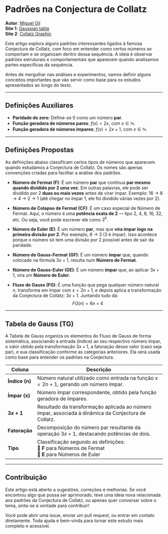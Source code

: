 # Padrões na Conjectura de Collatz

**Autor**: <a href="https://mgil-portfolio.netlify.app/" target="_blank">Miguel Gil</a> <br>
**Site 1**: <a href="http://127.0.0.1:5500/gauss_table.html" target="_blank">Gaussian table</a> <br>
**Site 2**: <a href="http://127.0.0.1:5500/collatz_graphic.html" target="_blank">Collatz Graphic</a>

Este artigo explora alguns padrões interessantes ligados à famosa Conjectura de Collatz, com foco em entender como certos números se comportam e se organizam dentro dessa sequência. A ideia é observar padrões estruturais e comportamentais que aparecem quando analisamos partes específicas da sequência.

Antes de mergulhar nas análises e experimentos, vamos definir alguns conceitos importantes que vão servir como base para os estudos apresentados ao longo do texto.

---

## Definições Auxiliares

- **Paridade de zero**: Define-se 0 como um número **par**.
- **Função geradora de números pares**: $f(x) = 2x$, com $x \in \mathbb{N}$.
- **Função geradora de números ímpares**: $f(x) = 2x + 1$, com $x \in \mathbb{N}$.

---

## Definições Propostas

As definições abaixo classificam certos tipos de números que aparecem quando estudamos a Conjectura de Collatz. Os nomes são apenas convenções criadas para facilitar a análise dos padrões.

- **Número de Fermat (F)**: É um número **par** que continua **par mesmo quando dividido por 2 uma vez**. Em outras palavras, ele pode ser dividido por 2 **duas ou mais vezes** antes de virar ímpar. Exemplo: 16 → 8 → 4 → 2 → 1 (até chegar no ímpar 1, ele foi dividido várias vezes por 2).

- **Número de Colapso de Fermat (CF)**: É um caso especial de Número de Fermat. Aqui, o número é uma **potência exata de 2** — tipo 2, 4, 8, 16, 32, etc. Ou seja, você pode escrever ele como $2^k$.

- **Número de Euler (E)**: É um número **par**, mas que **vira ímpar logo na primeira divisão por 2**. Por exemplo, 6 → 3 (3 é ímpar). Isso acontece porque o número só tem uma divisão por 2 possível antes de sair da paridade.

- **Número de Gauss-Fermat (GF)**: É um número **ímpar** que, quando colocado na fórmula $3x + 1$, resulta num **Número de Fermat**.

- **Número de Gauss-Euler (GE)**: É um número **ímpar** que, ao aplicar $3x + 1$, vira um **Número de Euler**.

- **Fluxo de Gauss (FG)**: É uma função que pega qualquer número natural $n$, transforma em ímpar com $x = 2n + 1$, e depois aplica a transformação da Conjectura de Collatz: $3x + 1$. Juntando tudo dá:  
  $$
  FG(n) = 6n + 4
  $$  

---

## Tabela de Gauss (TG)

A Tabela de Gauss organiza os elementos do Fluxo de Gauss de forma sistemática, associando a entrada (índice) ao seu respectivo número ímpar, o valor obtido pela transformação $3x + 1$, a fatoração desse valor (caso seja par), e sua classificação conforme as categorias anteriores. Ela será usada como base para entender os padrões na Conjectura.

| **Coluna**        | **Descrição**                                                                 |
|-------------------|--------------------------------------------------------------------------------|
| **Índice (n)**    | Número natural utilizado como entrada na função $x = 2n + 1$, gerando um número ímpar. |
| **Ímpar (x)**     | Número ímpar correspondente, obtido pela função geradora de ímpares. |
| **$3x + 1$**       | Resultado da transformação aplicada ao número ímpar, associada à dinâmica da Conjectura de Collatz. |
| **Fatoração**     | Decomposição do número par resultante da operação $3x + 1$, destacando potências de dois. |
| **Tipo**          | Classificação segundo as definições: <br> 🔹 **F** para Números de Fermat <br> 🔸 **E** para Números de Euler |

---

## Contribuição

Este artigo está aberto a sugestões, correções e melhorias. Se você encontrou algo que possa ser aprimorado, teve uma ideia nova relacionada aos padrões da Conjectura de Collatz, ou apenas quer conversar sobre o tema, sinta-se à vontade para contribuir!

Você pode abrir uma issue, enviar um pull request, ou entrar em contato diretamente. Toda ajuda é bem-vinda para tornar este estudo mais completo e acessível.